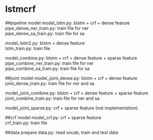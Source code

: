# lstmcrf

##pipeline model 
model_lstm.py: blstm + crf + dense feature  
pipe_dense_ner_train.py: train file for ner  
pipe_dense_sa_train.py: train file for sa  

model_lstm2.py: blstm + dense feature  
lstm_train.py: train file  

model_combine.py: blstm + crf + dense feature + sparse feature  
pipe_combine_ner_train.py: train file for ner  
pipe_combine_sa_train.py: train file for sa  

##joint model
model_joint_dense.py: blstm + crf + dense feature  
joint_dense_train.py: train file for ner and sa  

model_joint_combine.py: blstm + crf + dense feature + sparse feature  
joint_combine_train.py: train file for ner and sa  

model_joint_sparse.py: crf + sparse feature (not implementation)  

##crf model
model_crf.py: crf + sparse feature  
crf_train.py: train file  

##data prepare
data.py: read vocab, train and test data
